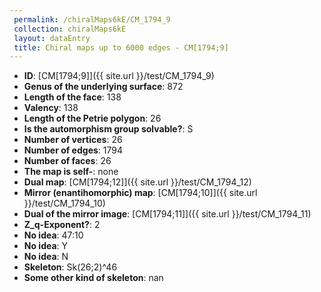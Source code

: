 ```yaml
--- 
 permalink: /chiralMaps6kE/CM_1794_9 
 collection: chiralMaps6kE
 layout: dataEntry
 title: Chiral maps up to 6000 edges - CM[1794;9]
---
```


- **ID**: [CM[1794;9]]({{ site.url }}/test/CM_1794_9)
- **Genus of the underlying surface**: 872
- **Length of the face**: 138
- **Valency**: 138
- **Length of the Petrie polygon**: 26
- **Is the automorphism group solvable?**: S
- **Number of vertices**: 26
- **Number of edges**: 1794
- **Number of faces**: 26
- **The map is self-**: none
- **Dual map**: [CM[1794;12]]({{ site.url }}/test/CM_1794_12)
- **Mirror (enantihomorphic) map**: [CM[1794;10]]({{ site.url }}/test/CM_1794_10)
- **Dual of the mirror image**: [CM[1794;11]]({{ site.url }}/test/CM_1794_11)
- **Z_q-Exponent?**: 2
- **No idea**:  47:10
- **No idea**: Y
- **No idea**: N
- **Skeleton**: Sk(26;2)^46
- **Some other kind of skeleton**: nan
